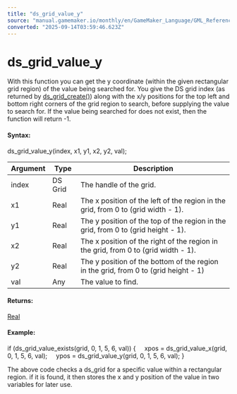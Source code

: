 ```yaml
---
title: "ds_grid_value_y"
source: "manual.gamemaker.io/monthly/en/GameMaker_Language/GML_Reference/Data_Structures/DS_Grids/ds_grid_value_y.htm"
converted: "2025-09-14T03:59:46.623Z"
---
```


# ds\_grid\_value\_y

With this function you can get the y coordinate (within the given rectangular grid region) of the value being searched for. You give the DS grid index (as returned by [ds\_grid\_create()](ds_grid_create.md)) along with the x/y positions for the top left and bottom right corners of the grid region to search, before supplying the value to search for. If the value being searched for does not exist, then the function will return -1.

#### Syntax:

ds\_grid\_value\_y(index, x1, y1, x2, y2, val);

| Argument | Type | Description |
| --- | --- | --- |
| index | DS Grid | The handle of the grid. |
| x1 | Real | The x position of the left of the region in the grid, from 0 to (grid width - 1). |
| y1 | Real | The y position of the top of the region in the grid, from 0 to (grid height - 1). |
| x2 | Real | The x position of the right of the region in the grid, from 0 to (grid width - 1). |
| y2 | Real | The y position of the bottom of the region in the grid, from 0 to (grid height - 1) |
| val | Any | The value to find. |

#### Returns:

[Real](../../../../../../../GameMaker_Language/GML_Overview/Data_Types.md)

#### Example:

if (ds\_grid\_value\_exists(grid, 0, 1, 5, 6, val))
{
    xpos = ds\_grid\_value\_x(grid, 0, 1, 5, 6, val);
    ypos = ds\_grid\_value\_y(grid, 0, 1, 5, 6, val);
}

The above code checks a ds\_grid for a specific value within a rectangular region. if it is found, it then stores the x and y position of the value in two variables for later use.